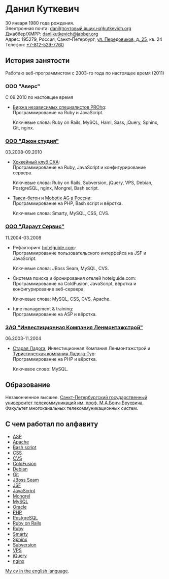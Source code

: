 <!-- -*- coding: utf-8-unix; -*-
     Danil Kutkevich's CV
     Copyright (C) 2007, 2008, 2009,
     2010, 2011 Danil Kutkevich <danil@kutkevich.org> -->

Данил Куткевич
==============

30 января 1980 года рождения.  
Электронная почта: [danil(почтовый.ящик.на)kutkevich.org][email]  
Джаббер/XMPP: [danilkutkevich@jabber.org](xmpp:danilkutkevich@jabber.org)  
Адрес: 195279, Россия, Санкт-Петербург, [ул. Передовиков, д. 25][], кв. 24  
Телефон: [+7-812-529-7760](tel:+7-812-529-7760)

[ул. Передовиков, д. 25]: http://maps.google.com/maps?f=q&hl=en&geocode=&q=Russia,+Sankt-Peterburg,+%D1%83%D0%BB%D0%B8%D1%86%D0%B0+%D0%9F%D0%B5%D1%80%D0%B5%D0%B4%D0%BE%D0%B2%D0%B8%D0%BA%D0%BE%D0%B2+25&sll=59.944404,30.46278&sspn=0.024718,0.058365&ie=UTF8&z=15&iwloc=addr&om=1
[email]: danil(почтовый.ящик.на)kutkevich.org

История занятости
-----------------

Работаю веб-программистом с 2003-го года по настоящее время (2011)

### ООО "Аверс"

С 09.2010 по настоящее время

*   [Биржа независимых специалистов PROhq](http://prohq.ru):  
    Программирование на Ruby и JavaScript.

    Ключевые слова: Ruby on Rails, MySQL, Haml, Sass, jQuery, Sphinx,
    Git, nginx.

### [ООО "Джон студия"](http://john.ru)

03.2008-09.2010

*   [Хоккейный клуб СКА](http://hc-ska.ru):  
    Программирование на Ruby, JavaScript и конфигурирование сервера.

    Ключевые слова: Ruby on Rails, Subversion, jQuery, VPS, Debian,
    PostgreSQL, nginx, Mongrel, Bash script.

*   [Такси-бетон](http://taxibeton.ru)
    и [Mobotix AG в России](http://mobotix-russia.ru):  
    Программирование на PHP, Bash script и вёрстка.

    Ключевые слова: Smarty, MySQL, CSS, CVS.

### [ООО "Дараут Сервис"](http://darout.ru/rus/)

11.2004-03.2008

*   Рефакторинг [hotelguide.com](http://hotelguide.com):  
    Программирование пользовательского интерфейса на JSF и JavaScript.

    Ключевые слова: JBoss Seam, MySQL, CVS.

*   Система поиска и бронирования отелей hotelguide.com:  
    Программирование на ColdFusion, JavaScript, вёрстка и
    конфигурирование веб-сервера.

    Ключевые слова: MySQL, CSS, CVS, Apache.

*   tune management & training:  
    Программирование на ASP и вёрстка.

### [ЗАО "Инвестиционная Компания Ленмонтажстрой"][lms]

[lms]: http://lmsic.com

06.2003-11.2004

*   [Старая Ладога](http://oldladoga.ru),
    Инвестиционная Компания Ленмонтажстрой
    и [Туристическая компания Ладога-Тур](http://ladoga-tour.ru):  
    Программирование на PHP и вёрстка.

    Ключевое слово: MySQL.

<!--
### Вооружённые силы Российской Федерации 06.2001-05.2003 Рядовой войск связи

### ООО "Агат" 09.1999-05.2001 Менеджер
-->

Образование
-----------

Незаконченное высшее.
[Санкт-Петербургский государственный университет телекоммуникаций
им. проф. М.А.Бонч-Бруевича](http://sut.ru). Факультет многоканальных
телекоммуникационных систем.
<!-- Заочная форма обучения. -->

С чем работал по алфавиту
-------------------------

* [ASP][]
* [Apache][]
* [Bash script][]
* [CSS][]
* [CVS][]
* [ColdFusion][]
* [Debian][]
* [Git][]
* [JBoss Seam][]
* [JSF][]
* [JavaScript][]
* [Mongrel][]
* [MySQL][]
* [Oracle][]
* [PHP][]
* [PostgreSQL][]
* [Ruby on Rails][]
* [Ruby][]
* [Smarty][]
* [Sphinx][]
* [Subversion][]
* [VPS][]
* [jQuery][]
* [nginx][]

[ASP]: http://ru.wikipedia.org/wiki/Active_Server_Pages "Active Server Pages"
[Apache]: http://ru.wikipedia.org/wiki/Apache "Веб-сервер"
[Bash script]: http://en.wikipedia.org/wiki/Bash_script
[CSS]: http://ru.wikipedia.org/wiki/Каскадные_таблицы_стилей "Каскадные таблицы стилей"
[CVS]: http://ru.wikipedia.org/wiki/CVS "Concurrent versions system (система управления версиями)"
[ColdFusion]: http://ru.wikipedia.org/wiki/ColdFusion
[Debian]: http://ru.wikipedia.org/wiki/Debian "Debian GNU/Linux"
[Git]: http://ru.wikipedia.org/wiki/Git "Распределённая система управления версиями"
[JBoss Seam]: http://ru.wikipedia.org/wiki/JBoss_Seam "Каркас для создания веб-приложений"
[JSF]: http://ru.wikipedia.org/wiki/JavaServer_Faces "JavaServer Faces"
[JavaScript]: http://ru.wikipedia.org/wiki/JavaScript
[Mongrel]: http://en.wikipedia.org/wiki/Mongrel_(web_server) "Web server"
[MySQL]: http://ru.wikipedia.org/wiki/MySQL
[Oracle]: http://ru.wikipedia.org/wiki/Oracle_(СУБД)
[PHP]: http://ru.wikipedia.org/wiki/PHP
[PostgreSQL]: http://ru.wikipedia.org/wiki/PostgreSQL
[Ruby on Rails]: http://ru.wikipedia.org/wiki/Ruby_on_Rails "RoR (каркас для создания веб-приложений)"
[Ruby]: http://ru.wikipedia.org/wiki/Ruby
[Smarty]: http://ru.wikipedia.org/wiki/Smarty "Обработчик шаблонов"
[Sphinx]: http://ru.wikipedia.org/wiki/Sphinx_(поисковая_система) "Система полнотекстового поиска"
[Subversion]: http://ru.wikipedia.org/wiki/Subversion "SVN (система управления версиями)"
[VPS]: http://ru.wikipedia.org/wiki/VPS "Virtual private server (виртуальный выделенный сервер)"
[jQuery]: http://ru.wikipedia.org/wiki/JQuery "Библиотека JavaScript"
[nginx]: http://ru.wikipedia.org/wiki/Nginx "Веб-сервер"

[My cv in the english language](/en).

<!-- Created: 23 Aug 2007. -->
